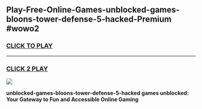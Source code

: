
## Play-Free-Online-Games-unblocked-games-bloons-tower-defense-5-hacked-Premium #wowo2
<h3>
<a href="https://premium.freeplayer.one?title=unblocked-games-bloons-tower-defense-5-hacked&ref=8M">CLICK TO PLAY</a></h3>
<hr>

<h3>
<a href="https://premium.freeplayer.one?title=unblocked-games-bloons-tower-defense-5-hacked&ref=8M">CLICK 2 PLAY</a>
  
</h3>

<a href="https://premium.freeplayer.one?title=unblocked-games-bloons-tower-defense-5-hacked&ref=8M"><img src="https://clearcache.store/games.png"></a>


**unblocked-games-bloons-tower-defense-5-hacked games unblocked: Your Gateway to Fun and Accessible Online Gaming**
